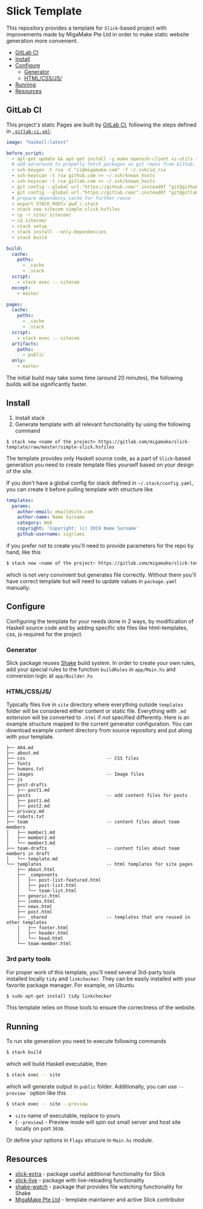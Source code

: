 # Slick Template

This repository provides a template for `Slick`-based project with improvements made by MigaMake Pte Ltd in order to make static website generation more convenient.

- [GitLab CI](#gitlab-ci)
- [Install](#install)
- [Configure](#configure)
  * [Generator](#generator)
  * [HTML/CSS/JS/](#html-css-js-)
- [Running](#running)
- [Resources](#resources)


## GitLab CI

This project's static Pages are built by [GitLab CI](https://docs.gitlab.com/ee/ci/), following the steps
defined in [`.gitlab-ci.yml`](.gitlab-ci.yml):

```yaml
image: "haskell:latest"

before_script:
  - apt-get update && apt-get install -y make openssh-client xz-utils tidy linkchecker
  # add woraround to properly fetch packages as git repos from Github, Gitlab
  - ssh-keygen -t rsa -C "ci@migamake.com" -f ~/.ssh/id_rsa
  - ssh-keyscan -t rsa github.com >> ~/.ssh/known_hosts
  - ssh-keyscan -t rsa gitlab.com >> ~/.ssh/known_hosts
  - git config --global url."https://github.com/".insteadOf "git@github.com:"
  - git config --global url."https://gitlab.com/".insteadOf "git@gitlab.com:"
  # prepare dependency cache for further reuse
  - export STACK_ROOT=`pwd`/.stack
  - stack new sitecom simple-slick.hsfiles
  - cp -r site/ sitecom/
  - cd sitecom/
  - stack setup
  - stack install --only-dependencies
  - stack build

build:
  cache:
    paths:
      - _cache
      - .stack
  script:
    - stack exec -- sitecom
  except:
    - master

pages:
  cache:
    paths:
      - _cache
      - .stack
  script:
    - stack exec -- sitecom
  artifacts:
    paths:
      - public
  only:
    - master
```

The initial build may take some time (around 20 minutes), the following builds will be significantly faster.


## Install

1. Install stack
2. Generate template with all relevant functionality by using the following command
```
$ stack new <name of the project> https://gitlab.com/migamake/slick-template/raw/master/simple-slick.hsfiles
```

The template provides only Haskell source code, as a part of `Slick`-based generation you need to create template files yourself based on your design of the site.

If you don't have a global config for stack defined in `~/.stack/config.yaml`, you can create it before pulling template with structure like
```yaml
templates:
  params:
    author-email: email@site.com
    author-name: Name Surname
    category: Web
    copyright: 'Copyright: (c) 2019 Name Surname'
    github-username: sigrlami
```

if you prefer not to create you'll need to provide parameters for the repo by hand, like this

```bash
$ stack new <name of the project> https://gitlab.com/migamake/slick-template/raw/master/simple-slick.hsfiles -p "author-email:value" -p "author-name:value" -p "category:value" -p "copyright:value" -p "github-username:value"
```
which is not very convinient but generates file correctly. Without them you'll have correct template but will need to update values in `package.yaml` manually.

## Configure

Configuring the template for your needs done in 2 ways, by modification of Haskell source code and by adding specific site files like html-templates, css, js required for the project.

### Generator

Slick package reuses [Shake](https://shakebuild.com/) build system. In order to create your own rules, add your special rules to the function `buildRules` in `app/Main.hs` and conversion logic at `app/Builder.hs`

### HTML/CSS/JS/

Typically files live in `site` directory where everything outside `templates` folder will be considered either content or static file. Everything with `.md` extension will be converted to `.html` if not specified differently. Here is an example structure mapped to the current generator configuration. You can download example content directory from source repository and put along with your template.

```
├── 404.md
├── about.md
├── css                              -- CSS files
├── fonts
├── humans.txt
├── images                           -- Image files
├── js
├── post-drafts
│   ├── post1.md
├── posts                            -- add content files for posts
│   ├── post1.md
│   ├── post2.md
├── privacy.md
├── robots.txt
├── team                             -- content files about team members
│   ├── member1.md
│   ├── member2.md
│   └── member3.md
├── team-drafts                      -- content files about team members in draft
│   └── template.md
└── templates                        -- html templates for site pages
    ├── about.html
    ├── _components
    │   ├── post-list-featured.html
    │   ├── post-list.html
    │   └── team-list.html
    ├── generic.html
    ├── index.html
    ├── news.html
    ├── post.html
    ├── _shared                      -- templates that are reused in other templates
    │   ├── footer.html
    │   ├── header.html
    │   └── head.html
    └── team-member.html
```

### 3rd party tools

For proper work of this template, you'll need several 3rd-party tools installed locally `tidy` and `linkchecker`. They can be easily installed with your favorite package manager. For example, on Ubuntu
```bash
$ sudo apt-get install tidy linkchecker
```

This template relies on those tools to ensure the correctness of the website.

## Running

To run site generation you need to execute following commands

```bash
$ stack build
```
which will build Haskell executable, then

```bash
$ stack exec -- site
```
which will generate output in `public` folder.
Additionally, you can use `--preview` ` option like this
```bash
$ stack exec -- site --preview
```

- `site` name of executable, replace to yours
- (`--preview`) - Preview  mode will spin out small server and host site locally on port `3030`.

Or define your options in `Flags` strucure in `Main.hs` module.

## Resources

 - [slick-extra](https://gitlab.com/migamake/slick-extra) - package useful additional functionality for Slick
 - [slick-live](https://gitlab.com/migamake/slick-live) - package with live-reloading functionality
 - [shake-watch](https://gitlab.com/migamake/shake-watch) - package that provides file watching functionality for Shake
 - [MigaMake Pte Ltd](https://www.migamake.com/) - template maintainer and active Slick contributor
